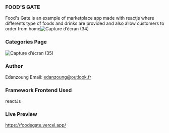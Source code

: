 ### FOOD'S GATE
Food's Gate is an example of marketplace app made with reactjs where differents type of foods and drinks are provided and also allow customers to order from home![Capture d’écran (34)](https://user-images.githubusercontent.com/57450098/194261355-ab89aee3-134f-4e07-8fa0-45d3c3e6c71c.png)
### Categories Page
![Capture d’écran (35)](https://user-images.githubusercontent.com/57450098/194261396-41ef223a-f865-4e74-94bf-c7ab08e91ea0.png)

### Author
Edanzoung
Email: edanzoung@outlook.fr

### Framework Frontend Used
reactJs

### Live Preview
https://foodsgate.vercel.app/

